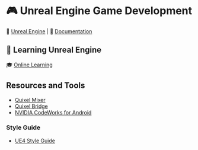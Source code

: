 # :video_game: Unreal Engine Game Development

:link: [Unreal Engine](https://www.unrealengine.com/) | :book: [Documentation](https://docs.unrealengine.com/en-US/index.html)

## :beginner: Learning Unreal Engine
  
:mortar_board: [Online Learning](https://www.unrealengine.com/en-US/onlinelearning-courses)

## Resources and Tools

- [Quixel Mixer](https://quixel.com/mixer)
- [Quixel Bridge](https://quixel.com/bridge)
- [NVIDIA CodeWorks for Android](https://developer.nvidia.com/codeworks-android)

### Style Guide

- [UE4 Style Guide](https://github.com/Allar/ue4-style-guide)
